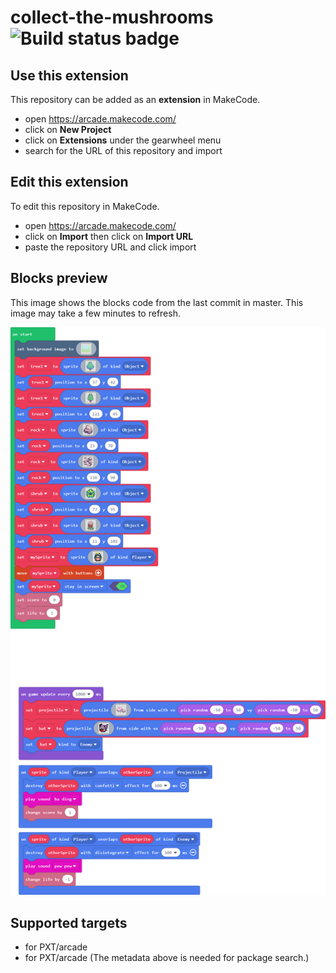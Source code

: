 # collect-the-mushrooms ![Build status badge](https://github.com/rogelcorral/collect-the-mushrooms/workflows/MakeCode/badge.svg)



## Use this extension

This repository can be added as an **extension** in MakeCode.

* open https://arcade.makecode.com/
* click on **New Project**
* click on **Extensions** under the gearwheel menu
* search for the URL of this repository and import

## Edit this extension

To edit this repository in MakeCode.

* open https://arcade.makecode.com/
* click on **Import** then click on **Import URL**
* paste the repository URL and click import

## Blocks preview

This image shows the blocks code from the last commit in master.
This image may take a few minutes to refresh.

![A rendered view of the blocks](https://github.com/rogelcorral/collect-the-mushrooms/raw/master/.makecode/blocks.png)

## Supported targets

* for PXT/arcade
* for PXT/arcade
(The metadata above is needed for package search.)

